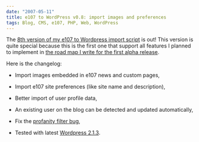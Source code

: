 ```yaml
---
date: "2007-05-11"
title: e107 to WordPress v0.8: import images and preferences
tags: Blog, CMS, e107, PHP, Web, WordPress
---
```


The [8th version of my e107 to Wordpress import script](https://wordpress.org/extend/plugins/e107-importer/) is out! This version is quite special because this is the first one that support all features I planned to implement in [the road map I write for the first alpha release](https://kevin.deldycke.com/2006/08/e107-to-wordpress-importer-alpha-version/).

Here is the changelog:

  * Import images embedded in e107 news and custom pages,

  * Import e107 site preferences (like site name and description),

  * Better import of user profile data,

  * An existing user on the blog can be detected and updated automatically,

  * Fix the [profanity filter bug](https://kevin.deldycke.com/2006/11/wordpress-to-e107-v06-better-content-rendering-and-extended-news-support/#comment-2499),

  * Tested with latest [Wordpress 2.1.3](https://wordpress.org/development/2007/04/wordpress-213-and-2010/).

